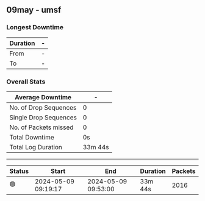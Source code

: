 
## 09may - umsf

### Longest Downtime

| Duration | - |
| ---- | ---- |
| From | - |
| To | - |

### Overall Stats

| Average Downtime | - |
| ---- | ---- |
| No. of Drop Sequences | 0 |
| Single Drop Sequences | 0 |
| No. of Packets missed | 0 |
| Total Downtime | 0s |
| Total Log Duration | 33m 44s |


---------

Status | Start | End | Duration | Packets
---- | ---- | ---- | ---- | ----
🟢 | 2024-05-09 09:19:17 | 2024-05-09 09:53:00 | 33m 44s | 2016